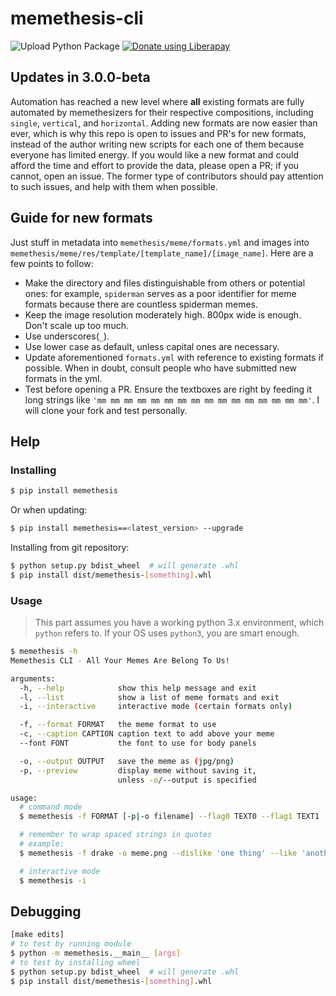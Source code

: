 # memethesis-cli

![Upload Python Package](https://github.com/fakefred/memethesis-cli/workflows/Upload%20Python%20Package/badge.svg) <a href="https://liberapay.com/fakefred/donate"><img alt="Donate using Liberapay" src="http://img.shields.io/liberapay/receives/fakefred.svg?logo=liberapay"></a>

## Updates in 3.0.0-beta

Automation has reached a new level where **all** existing formats are fully
automated by memethesizers for their respective compositions,
including `single`, `vertical`, and `horizontal`.
Adding new formats are now easier than ever,
which is why this repo is open to issues and PR's for new formats,
instead of the author writing new scripts for each one of them because
everyone has limited energy.
If you would like a new format and could afford the time and effort to provide
the data, please open a PR;
if you cannot, open an issue.
The former type of contributors should pay attention to such issues,
and help with them when possible.

## Guide for new formats

Just stuff in metadata into `memethesis/meme/formats.yml` and images into
`memethesis/meme/res/template/[template_name]/[image_name]`.
Here are a few points to follow:

- Make the directory and files distinguishable from others or potential ones:
  for example, `spiderman` serves as a poor identifier for meme formats because there
  are countless spiderman memes.
- Keep the image resolution moderately high. 800px wide is enough.
  Don't scale up too much.
- Use underscores(`_`).
- Use lower case as default, unless capital ones are necessary.
- Update aforementioned `formats.yml` with reference to existing formats if possible.
  When in doubt, consult people who have submitted new formats in the yml.
- Test before opening a PR. Ensure the textboxes are right by feeding it long
  strings like `'mm mm mm mm mm mm mm mm mm mm mm mm mm mm mm mm'`.
  I will clone your fork and test personally.

## Help

### Installing

```bash
$ pip install memethesis
```

Or when updating:

```bash
$ pip install memethesis==<latest_version> --upgrade
```

Installing from git repository:

```bash
$ python setup.py bdist_wheel  # will generate .whl
$ pip install dist/memethesis-[something].whl
```

### Usage

> This part assumes you have a working python 3.x environment,
> which `python` refers to. If your OS uses `python3`, you are smart enough.

```bash
$ memethesis -h
Memethesis CLI - All Your Memes Are Belong To Us!

arguments:
  -h, --help            show this help message and exit
  -l, --list            show a list of meme formats and exit
  -i, --interactive     interactive mode (certain formats only)

  -f, --format FORMAT   the meme format to use
  -c, --caption CAPTION caption text to add above your meme
  --font FONT           the font to use for body panels

  -o, --output OUTPUT   save the meme as (jpg/png)
  -p, --preview         display meme without saving it,
                        unless -o/--output is specified

usage:
  # command mode
  $ memethesis -f FORMAT [-p|-o filename] --flag0 TEXT0 --flag1 TEXT1 ...

  # remember to wrap spaced strings in quotes
  # example:
  $ memethesis -f drake -o meme.png --dislike 'one thing' --like 'another thing'

  # interactive mode
  $ memethesis -i
```

## Debugging

```bash
[make edits]
# to test by running module
$ python -m memethesis.__main__ [args]
# to test by installing wheel
$ python setup.py bdist_wheel  # will generate .whl
$ pip install dist/memethesis-[something].whl
```
